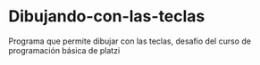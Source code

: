 # Dibujando-con-las-teclas
Programa que permite dibujar con las teclas, desafio del curso de programación básica de platzi

